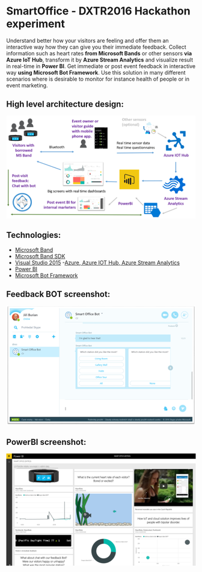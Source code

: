 # SmartOffice - DXTR2016 Hackathon experiment

Understand better how your visitors are feeling and offer them an interactive way how they can give you their immediate feedback.
Collect information such as heart rates __from Microsoft Bands__ or other sensors __via Azure IoT Hub__, transform it by __Azure Stream Analytics__ and visualize result in real-time in __Power BI__. Get immediate or post event feedback in interactive way __using Microsoft Bot Framework__. 
Use this solution in many different scenarios where is desirable to monitor for instance health of people or in event marketing.

## High level architecture design:
 
![alt tag](https://github.com/pospanet/SmartOffice/blob/master/Documentation/Burischema.png)

## Technologies:
- [Microsoft Band](https://www.microsoft.com/microsoft-band) 
- [Microsoft Band SDK](https://developer.microsoftband.com/bandsdk) 
- [Visual Studio 2015](https://www.visualstudio.com/)
 -[Azure, Azure IOT Hub, Azure Stream Analytics](https://azure.microsoft.com/en-us/suites/iot-suite/)
- [Power BI](https://powerbi.microsoft.com/)
- [Microsoft Bot Framework](https://dev.botframework.com/)

## Feedback BOT screenshot: 
![alt tag](https://github.com/pospanet/SmartOffice/blob/master/Documentation/SOBSkypeScreen.png)

## PowerBI screenshot:
![alt tag](https://github.com/pospanet/SmartOffice/blob/master/Documentation/PowerBICapture.png)




